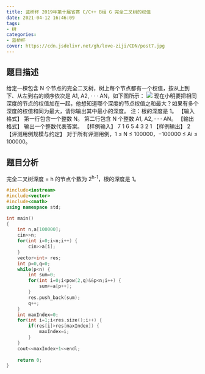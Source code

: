 ```yaml
---
title: 蓝桥杯 2019年第十届省赛 C/C++ B组 G 完全二叉树的权值
date: 2021-04-12 16:46:09
tags:
- 树
categories:
- 蓝桥杯
cover: https://cdn.jsdelivr.net/gh/love-ziji/CDN/post7.jpg
---
```


## 题目描述

给定一棵包含 N 个节点的完全二叉树，树上每个节点都有一个权值，按从上到下、从左到右的顺序依次是 A1, A2, · · · AN，如下图所示：
![](https://cdn.jsdelivr.net/gh/love-ziji/LANQIAO/201907.png)
现在小明要把相同深度的节点的权值加在一起，他想知道哪个深度的节点权值之和最大？如果有多个深度的权值和同为最大，请你输出其中最小的深度。
注：根的深度是 1。
【输入格式】
第一行包含一个整数 N。
第二行包含 N 个整数 A1, A2, · · · AN。
【输出格式】
输出一个整数代表答案。
【样例输入】
7
1 6 5 4 3 2 1
【样例输出】
2
【评测用例规模与约定】
对于所有评测用例，1 ≤ N ≤ 100000，−100000 ≤ Ai ≤ 100000。

## 题目分析

完全二叉树深度 = h 的节点个数为 2<sup>h-1</sup>，根的深度是 1。

```c++
#include<iostream>
#include<vector>
#include<cmath>
using namespace std;

int main()
{
	int n,a[100000];
	cin>>n;
	for(int i=0;i<n;i++) {
		cin>>a[i];
	}
	vector<int> res;
	int p=0,q=0;
	while(p<n) {
		int sum=0;
		for(int i=0;i<pow(2,q)&&p<n;i++) {
			sum+=a[p++];
		}
		res.push_back(sum);
		q++;
	}
	int maxIndex=0;
	for(int i=1;i<res.size();i++) {
		if(res[i]>res[maxIndex]) {
			maxIndex=i;
		}
	}
	cout<<maxIndex+1<<endl;
	
	return 0;
}
```